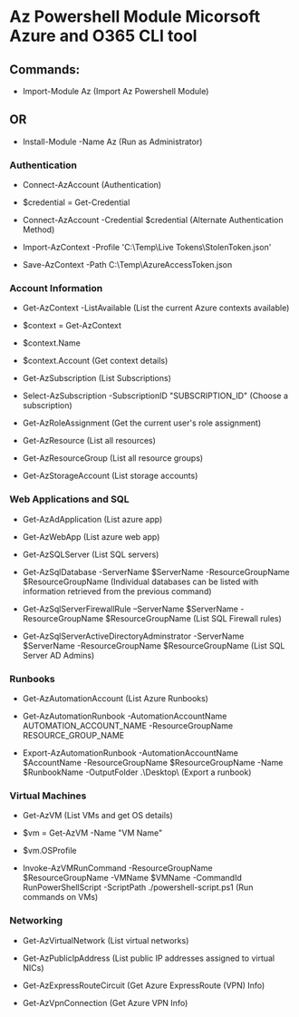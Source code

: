 # Az Powershell Module Micorsoft Azure and O365 CLI tool

## Commands:

 - Import-Module Az (Import Az Powershell Module)

## OR 

 - Install-Module  -Name Az (Run as Administrator)

### Authentication

 - Connect-AzAccount (Authentication)

 - $credential = Get-Credential

 - Connect-AzAccount -Credential $credential (Alternate Authentication Method)

 - Import-AzContext -Profile 'C:\Temp\Live Tokens\StolenToken.json'

 - Save-AzContext -Path C:\Temp\AzureAccessToken.json

### Account Information

 - Get-AzContext -ListAvailable (List the current Azure contexts available)

 - $context = Get-AzContext

 - $context.Name

 - $context.Account (Get context details)

 - Get-AzSubscription (List Subscriptions)

 - Select-AzSubscription -SubscriptionID "SUBSCRIPTION_ID" (Choose a subscription)

 - Get-AzRoleAssignment (Get the current user's role assignment)

 - Get-AzResource (List all resources)

 - Get-AzResourceGroup (List all resource groups)

 - Get-AzStorageAccount (List storage accounts)

### Web Applications and SQL

 - Get-AzAdApplication (List azure app)

 - Get-AzWebApp (List azure web app)

 - Get-AzSQLServer (List SQL servers)

 - Get-AzSqlDatabase -ServerName $ServerName -ResourceGroupName $ResourceGroupName (Individual databases can be listed with information retrieved from the previous command)

 - Get-AzSqlServerFirewallRule –ServerName $ServerName -ResourceGroupName $ResourceGroupName (List SQL Firewall rules)

 - Get-AzSqlServerActiveDirectoryAdminstrator -ServerName $ServerName -ResourceGroupName $ResourceGroupName (List SQL Server AD Admins)

### Runbooks

 - Get-AzAutomationAccount (List Azure Runbooks)

 - Get-AzAutomationRunbook -AutomationAccountName AUTOMATION_ACCOUNT_NAME -ResourceGroupName RESOURCE_GROUP_NAME

 - Export-AzAutomationRunbook -AutomationAccountName $AccountName -ResourceGroupName $ResourceGroupName -Name $RunbookName -OutputFolder .\Desktop\ (Export a runbook)

### Virtual Machines

- Get-AzVM (List VMs and get OS details)

- $vm = Get-AzVM -Name "VM Name"

 - $vm.OSProfile

 - Invoke-AzVMRunCommand -ResourceGroupName $ResourceGroupName -VMName $VMName -CommandId RunPowerShellScript -ScriptPath ./powershell-script.ps1 (Run commands on VMs)

### Networking

 - Get-AzVirtualNetwork (List virtual networks)

 - Get-AzPublicIpAddress (List public IP addresses assigned to virtual NICs)

 - Get-AzExpressRouteCircuit (Get Azure ExpressRoute (VPN) Info)

 - Get-AzVpnConnection (Get Azure VPN Info)
